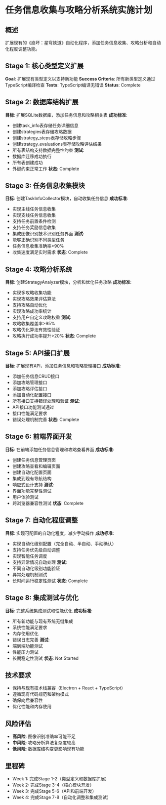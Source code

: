 # 任务信息收集与攻略分析系统实施计划

## 概述
扩展现有的《崩坏：星穹铁道》自动化程序，添加任务信息收集、攻略分析和自动化程度调整功能。

## Stage 1: 核心类型定义扩展
**Goal**: 扩展现有类型定义以支持新功能
**Success Criteria**: 所有新类型定义通过TypeScript编译检查
**Tests**: TypeScript编译无错误
**Status**: Complete

## Stage 2: 数据库结构扩展
**目标**: 扩展SQLite数据库，添加任务信息和攻略相关表
**成功标准**:
- 创建task_info表存储任务详细信息
- 创建strategies表存储攻略数据
- 创建strategy_steps表存储攻略步骤
- 创建strategy_evaluations表存储攻略评估结果
- 所有表结构支持数据完整性约束
**测试**:
- 数据库迁移成功执行
- 所有表创建成功
- 外键约束正常工作
**状态**: Complete

## Stage 3: 任务信息收集模块
**目标**: 创建TaskInfoCollector模块，自动收集任务信息
**成功标准**:
- 实现主线任务信息收集
- 实现支线任务信息收集
- 支持任务前置条件检测
- 支持任务奖励信息收集
- 集成图像识别技术识别任务界面
**测试**:
- 能够正确识别不同类型任务
- 任务信息收集准确率>90%
- 收集速度满足实时需求
**状态**: Complete

## Stage 4: 攻略分析系统
**目标**: 创建StrategyAnalyzer模块，分析和优化任务攻略
**成功标准**:
- 实现多攻略收集功能
- 实现攻略效果评估算法
- 支持攻略自动优化
- 实现攻略成功率统计
- 支持用户自定义攻略权重
**测试**:
- 攻略收集覆盖率>95%
- 攻略优化算法有效性验证
- 攻略执行成功率提升>20%
**状态**: Complete

## Stage 5: API接口扩展
**目标**: 扩展现有API，添加任务信息和攻略管理接口
**成功标准**:
- 添加任务信息CRUD接口
- 添加攻略管理接口
- 添加攻略评估接口
- 添加自动化配置接口
- 所有接口支持错误处理和验证
**测试**:
- API接口功能测试通过
- 接口性能满足要求
- 错误处理机制完善
**状态**: Complete

## Stage 6: 前端界面开发
**目标**: 在前端添加任务信息管理和攻略查看界面
**成功标准**:
- 创建任务信息管理页面
- 创建攻略查看和编辑页面
- 创建自动化配置页面
- 集成到现有导航结构
- 响应式设计支持
**测试**:
- 界面功能完整性测试
- 用户体验测试
- 跨浏览器兼容性测试
**状态**: Complete

## Stage 7: 自动化程度调整
**目标**: 实现可配置的自动化程度，减少手动操作
**成功标准**:
- 实现自动化级别配置（完全自动、半自动、手动确认）
- 支持任务优先级自动调整
- 实现智能任务调度
- 支持异常情况自动处理
**测试**:
- 不同自动化级别功能验证
- 异常处理机制测试
- 长时间运行稳定性测试
**状态**: Complete

## Stage 8: 集成测试与优化
**目标**: 完整系统集成测试和性能优化
**成功标准**:
- 所有新功能与现有系统无缝集成
- 系统性能满足要求
- 内存使用优化
- 错误日志完善
**测试**:
- 端到端功能测试
- 性能压力测试
- 长期稳定性测试
**状态**: Not Started

## 技术要求
- 保持与现有技术栈兼容（Electron + React + TypeScript）
- 遵循现有代码规范和架构模式
- 确保向后兼容性
- 优化性能和内存使用

## 风险评估
- **高风险**: 图像识别准确率可能不足
- **中风险**: 攻略分析算法复杂度较高
- **低风险**: 数据库结构变更影响现有功能

## 里程碑
- Week 1: 完成Stage 1-2（类型定义和数据库扩展）
- Week 2: 完成Stage 3-4（核心模块开发）
- Week 3: 完成Stage 5-6（API和前端开发）
- Week 4: 完成Stage 7-8（自动化调整和集成测试）